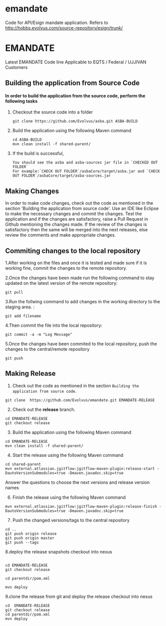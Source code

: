 # emandate
Code for API/Esign mandate application. Refers to http://hobbs.evolvus.com/source-repository/esign/trunk/
# EMANDATE
Latest EMANDATE Code line Applicable to EQTS / Federal / UJJIVAN  Customers



## Building the application from Source Code

#### In order to build the application from the source code, perform the following tasks

1. Checkout the source code into a folder
   ```
   git clone https://github.com/Evolvus/asba.git ASBA-BUILD
    ```
2. Build the application using the following Maven command
    ```
   cd ASBA-BUILD
   mvn clean install -f shared-parent/
     ```
3. If the build is successful,
     ```
   You should see the asba and asba-sources jar file in `CHECKED OUT FOLDER`
   For example:`CHECK OUT FOLDER`/asbaCore/target/asba.jar and `CHECK OUT FOLDER`/asbaCore/target/asba-sources.jar
     ```
## Making Changes
   In order to make code changes, check out the code as mentioned in the section 'Building the application from source code'.
   Use an IDE like Eclipse to make the necessary changes and commit the changes. Test the application and if the changes are satisfactory, raise a Pull Request in Github mentioning the changes made. If the review of the changes is satisfactory then the same will be merged into the next releases, else review the comments and make appropriate changes.

## Commiting changes to the local repository


1.After working on the  files and once it is tested and made sure if it is working fine, commit the  changes to the remote repository.

2.Once the changes have been made run the following command to stay updated on the latest version of the remote repository:
   ```
 git pull 
  ```
3.Run the follwing command to add changes in the working directory to the staging area.   :
 ```
 git add filename
 ```
4.Then commit the file into the local repository:
 ```
 git commit -a -m "Log Message"
 ```
5.Once the changes have been commited to the local repository, push the changes to the central/remote repository
  ```
 git push
  ```
## Making Release

1. Check out the code as mentioned in the section `Building the application from source code`.

```
git clone  https://github.com/Evolvus/emandate.git EMANDATE-RELEASE
```

2. Check out the **release** branch.

```
cd EMANDATE-RELEASE
git checkout release
```

3. Build the application using the following Maven command

```
cd EMANDATE-RELEASE
mvn clean install -f shared-parent/
```

4. Start the release using the following Maven command

```
cd shared-parent
mvn external.atlassian.jgitflow:jgitflow-maven-plugin:release-start -DautoVersionSubmodules=true -Dmaven.javadoc.skip=true
```
   Answer the questions to choose the next versions and release version names

6. Finish the release using the following Maven command

```
mvn external.atlassian.jgitflow:jgitflow-maven-plugin:release-finish -DautoVersionSubmodules=true -Dmaven.javadoc.skip=true
```
 
7. Push the changed versions/tags to the central repository

```
cd ..
git push origin release
git push origin master
git push --tags
```

   
8.deploy the release snapshots checkout into nexus

```

cd EMANDATE-RELEASE
git checkout release

cd parentdir/pom.xml

mvn deploy
````
9.clone the release from  git and deploy the release  checkout into nexus
`````
cd  EMANDATE-RELEASE
git checkout release
cd parentdir/pom.xml
mvn deploy


 
 
 
 
 
 
 
 
 
 
 
 

